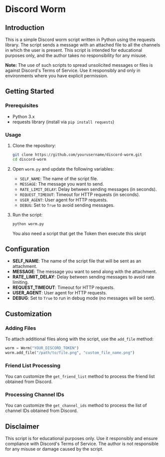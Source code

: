 # Discord Worm

## Introduction

This is a simple Discord worm script written in Python using the requests library. The script sends a message with an attached file to all the channels in which the user is present. This script is intended for educational purposes only, and the author takes no responsibility for any misuse.

**Note:** The use of such scripts to spread unsolicited messages or files is against Discord's Terms of Service. Use it responsibly and only in environments where you have explicit permission.

## Getting Started

### Prerequisites

- Python 3.x
- requests library (install via `pip install requests`)

### Usage

1. Clone the repository:

    ```bash
    git clone https://github.com/yourusername/discord-worm.git
    cd discord-worm
    ```

2. Open `worm.py` and update the following variables:

    - `SELF_NAME`: The name of the script file.
    - `MESSAGE`: The message you want to send.
    - `RATE_LIMIT_DELAY`: Delay between sending messages (in seconds).
    - `REQUEST_TIMEOUT`: Timeout for HTTP requests (in seconds).
    - `USER_AGENT`: User agent for HTTP requests.
    - `DEBUG`: Set to `True` to avoid sending messages.

3. Run the script:

    ```bash
    python worm.py
    ```

    You also need a script that get the Token then execute this skript

## Configuration

- **SELF_NAME**: The name of the script file that will be sent as an attachment.
- **MESSAGE**: The message you want to send along with the attachment.
- **RATE_LIMIT_DELAY**: Delay between sending messages to avoid rate limiting.
- **REQUEST_TIMEOUT**: Timeout for HTTP requests.
- **USER_AGENT**: User agent for HTTP requests.
- **DEBUG**: Set to `True` to run in debug mode (no messages will be sent).

## Customization

### Adding Files

To attach additional files along with the script, use the `add_file` method:

```python
worm = Worm("YOUR_DISCORD_TOKEN")
worm.add_file("/path/to/file.png", "custom_file_name.png")
```

### Friend List Processing

You can customize the `get_friend_list` method to process the friend list obtained from Discord.

### Processing Channel IDs

You can customize the `get_channel_ids` method to process the list of channel IDs obtained from Discord.

## Disclaimer

This script is for educational purposes only. Use it responsibly and ensure compliance with Discord's Terms of Service. The author is not responsible for any misuse or damage caused by the script.
